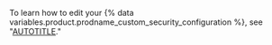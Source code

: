 To learn how to edit your {% data variables.product.prodname_custom_security_configuration %}, see "[AUTOTITLE](/code-security/securing-your-organization/managing-the-security-of-your-organization/editing-a-custom-security-configuration)."
